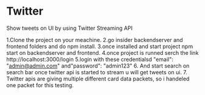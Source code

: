 # Twitter
Show tweets on UI by using Twitter Streaming API

1.Clone the project on your meachine.
2.go insider backendserver and frontend folders and do npm install.
3.once installed and start project npm start on backendserver and frontend.
4.once project is runned serch the link http://localhost:3000/login 
5.login with these credentialsd "email": "admin@admin.com" and"password": "admin123"
6. And start search on search bar once twitter api is started to stream u will get tweets on ui.
7. Twitter apis are giving multiple different card data packets, so i handeled one packet for this testing. 
